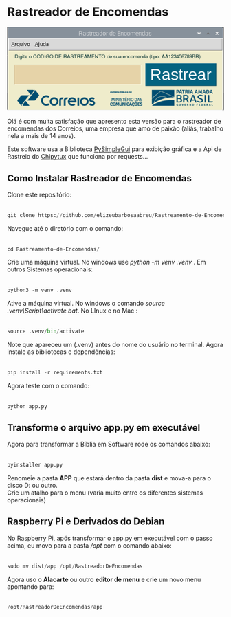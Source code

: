 # Rastreador de Encomendas
![Imagem](image.png) 

Olá é com muita satisfação que apresento esta versão para o rastreador de encomendas dos Correios, uma empresa que amo de paixão (aliás, trabalho nela a mais de 14 anos).

Este software usa a Biblioteca [PySimpleGui](https://github.com/PySimpleGUI) para exibição gráfica e a Api de Rastreio do [Chipytux](https://github.com/chipytux) que funciona por requests...

## Como Instalar Rastreador de Encomendas

Clone este repositório:
 
~~~python

git clone https://github.com/elizeubarbosaabreu/Rastreamento-de-Encomendas

~~~

Navegue até o diretório com o comando:
 
~~~python

cd Rastreamento-de-Encomendas/

~~~

Crie uma máquina virtual. No windows use *python -m venv .venv* . Em outros Sistemas operacionais:
 
~~~python

python3 -m venv .venv

~~~

Ative a máquina virtual. No windows o comando *source .venv\Script\activate.bat*. No LInux e no Mac :
 
~~~python

source .venv/bin/activate

~~~

Note que apareceu um (.venv) antes do nome do usuário no terminal. Agora instale as bibliotecas e dependências:
 
~~~python

pip install -r requirements.txt

~~~

Agora teste com o comando:
 
~~~python

python app.py

~~~

## Transforme o arquivo app.py em executável

Agora para transformar a Bíblia em Software rode os comandos abaixo:
 
~~~python

pyinstaller app.py

~~~

Renomeie a pasta **APP** que estará dentro da pasta **dist** e mova-a para o disco D: ou outro.  
Crie um atalho para o menu (varia muito entre os diferentes sistemas operacionais)

## Raspberry Pi e Derivados do Debian

No Raspberry Pi, após transformar o app.py em executável com o passo acima, eu movo para a pasta */opt* com o comando abaixo:

~~~python

sudo mv dist/app /opt/RastreadorDeEncomendas

~~~

Agora uso o **Alacarte** ou outro **editor de menu** e crie um novo menu apontando para:
 
~~~python

/opt/RastreadorDeEncomendas/app

~~~
